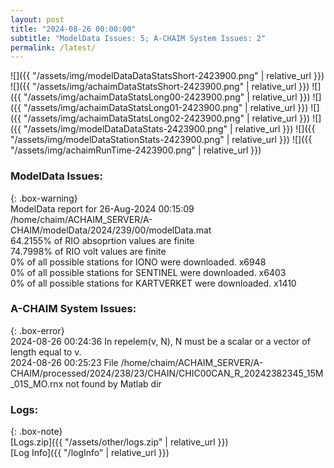 ```yaml
---
layout: post
title: "2024-08-26 00:00:00"
subtitle: "ModelData Issues: 5; A-CHAIM System Issues: 2"
permalink: /latest/
---
```


![]({{ "/assets/img/modelDataDataStatsShort-2423900.png" | relative_url }})
![]({{ "/assets/img/achaimDataStatsShort-2423900.png" | relative_url }})
![]({{ "/assets/img/achaimDataStatsLong00-2423900.png" | relative_url }})
![]({{ "/assets/img/achaimDataStatsLong01-2423900.png" | relative_url }})
![]({{ "/assets/img/achaimDataStatsLong02-2423900.png" | relative_url }})
![]({{ "/assets/img/modelDataDataStats-2423900.png" | relative_url }})
![]({{ "/assets/img/modelDataStationStats-2423900.png" | relative_url }})
![]({{ "/assets/img/achaimRunTime-2423900.png" | relative_url }})


### ModelData Issues:  
  
{: .box-warning}  
 ModelData report for 26-Aug-2024 00:15:09   
 /home/chaim/ACHAIM_SERVER/A-CHAIM/modelData/2024/239/00/modelData.mat   
 64.2155% of RIO absoprtion values are finite   
 74.7998% of RIO volt values are finite   
 0% of all possible stations for IONO were downloaded. x6948   
 0% of all possible stations for SENTINEL were downloaded. x6403   
 0% of all possible stations for KARTVERKET were downloaded. x1410   
  
### A-CHAIM System Issues:  
  
{: .box-error}  
2024-08-26 00:24:36 In repelem(v, N), N must be a scalar or a vector of length equal to v.  
2024-08-26 00:25:23 File /home/chaim/ACHAIM_SERVER/A-CHAIM/processed/2024/238/23/CHAIN/CHIC00CAN_R_20242382345_15M_01S_MO.rnx not found by Matlab dir  

### Logs:  
  
{: .box-note}  
[Logs.zip]({{ "/assets/other/logs.zip" | relative_url }})  
[Log Info]({{ "/logInfo" | relative_url }})  
